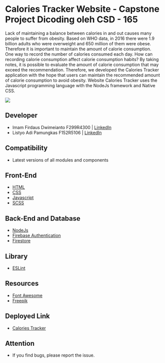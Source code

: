 # Calories Tracker Website - Capstone Project Dicoding oleh CSD - 165

Lack of maintaining a balance between calories in and out causes many people to suffer from obesity. Based on WHO data, in 2016 there were 1.9 billion adults who were overweight and 650 million of them were obese. Therefore it is important to maintain the amount of calorie consumption. One way to record the number of calories consumed each day. How can recording calorie consumption affect calorie consumption habits? By taking notes, it is possible to evaluate the amount of calorie consumption that may exceed the recommendation. Therefore, we developed the Calories Tracker application with the hope that users can maintain the recommended amount of calorie consumption to avoid obesity. Website Calories Tracker uses the Javascript programming language with the NodeJs framework and Native CSS.

<img src="caloriestracker.gif">

## Developer
- Imam Firdaus Dwimeianto F299R4300 | [LinkedIn](https://www.linkedin.com/in/idwimeianto/) 
- Listyo Adi Pamungkas F152R5106 | [LinkedIn](https://www.linkedin.com/in/listyo-adi-pamungkas-851490205/)

## Compatibility
- Latest versions of all modules and components

## Front-End
- [HTML](https://www.w3schools.com/html/)
- [CSS](https://developer.mozilla.org/en-US/docs/Web/CSS?retiredLocale=id)
- [Javascript](https://www.javascript.com/)
- [SCSS](https://sass-lang.com/)

## Back-End and Database
- [NodeJs](https://nodejs.org/en/)
- [Firebase Authentication](https://firebase.google.com/docs/auth)
- [Firestore](https://firebase.google.com/docs/firestore)

## Library
- [ESLint](https://eslint.org/)

## Resources
- [Font Awesome](https://fontawesome.com/v5.15/icons)
- [Freepik](https://www.freepik.com/)

## Deployed Link
- [Calories Tracker](https://calories-tracker-a6aa0.web.app)

## Attention
- If you find bugs, please report the issue.

